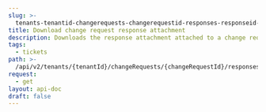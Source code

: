 ```yaml
---
slug: >-
  tenants-tenantid-changerequests-changerequestid-responses-responseid-resources-resourceid
title: Download change request response attachment
description: Downloads the response attachment attached to a change request.
tags:
  - tickets
path: >-
  /api/v2/tenants/{tenantId}/changeRequests/{changeRequestId}/responses/{responseId}/resources/{resourceId}
request:
  - get
layout: api-doc
draft: false
---
```

